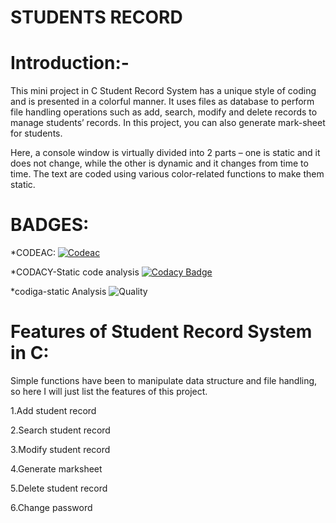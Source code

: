 # STUDENTS RECORD

# Introduction:-

This mini project in C Student Record System has a unique style of coding and is presented in a colorful manner. It uses files as database to perform file handling operations such as add, search, modify and delete records to manage students’ records. In this project, you can also generate mark-sheet for students.

Here, a console window is virtually divided into 2 parts – one is static and it does not change, while the other is dynamic and it changes from time to time. The text are coded using various color-related functions to make them static.

# BADGES:

*CODEAC:
[![Codeac](https://static.codeac.io/badges/2-475363478.svg "Codeac")](https://app.codeac.io/github/hgupta28/M1_Students_record)

*CODACY-Static code analysis
[![Codacy Badge](https://app.codacy.com/project/badge/Grade/09c8865d086d41278aca9ec95c57a170)](https://www.codacy.com/gh/hgupta28/M1_Students_record/dashboard?utm_source=github.com&amp;utm_medium=referral&amp;utm_content=hgupta28/M1_Students_record&amp;utm_campaign=Badge_Grade)

*codiga-static Analysis
![Quality](https://api.codiga.io/project/32384/status/svg)

# Features of Student Record System in C:
Simple functions have been to manipulate data structure and file handling, so here I will just list the features of this project.

1.Add student record

2.Search student record

3.Modify student record

4.Generate marksheet 

5.Delete student record

6.Change password

